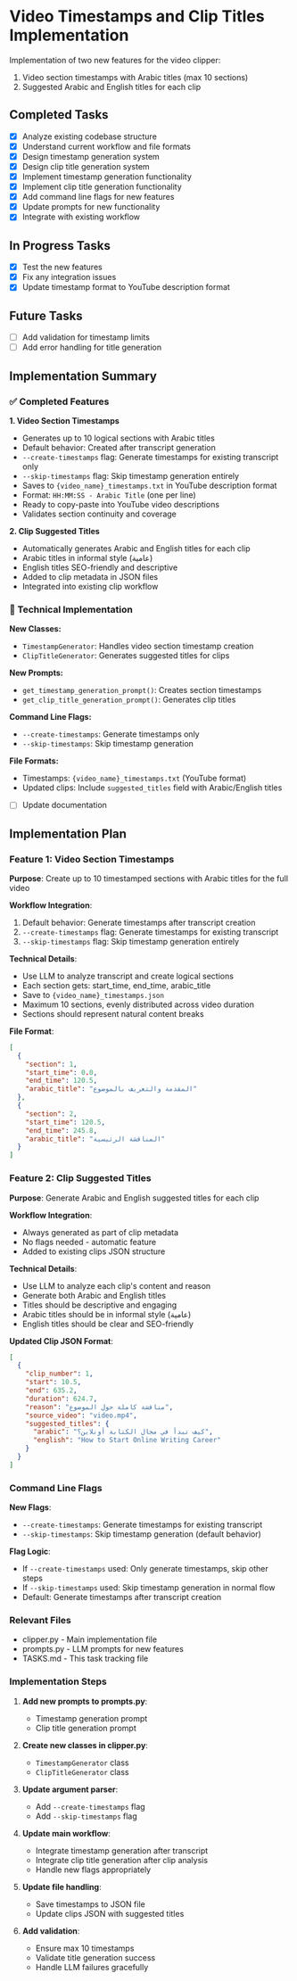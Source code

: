 # Video Timestamps and Clip Titles Implementation

Implementation of two new features for the video clipper:
1. Video section timestamps with Arabic titles (max 10 sections)
2. Suggested Arabic and English titles for each clip

## Completed Tasks

- [x] Analyze existing codebase structure
- [x] Understand current workflow and file formats
- [x] Design timestamp generation system
- [x] Design clip title generation system
- [x] Implement timestamp generation functionality
- [x] Implement clip title generation functionality
- [x] Add command line flags for new features
- [x] Update prompts for new functionality
- [x] Integrate with existing workflow

## In Progress Tasks

- [x] Test the new features
- [x] Fix any integration issues
- [x] Update timestamp format to YouTube description format

## Future Tasks

- [ ] Add validation for timestamp limits
- [ ] Add error handling for title generation

## Implementation Summary

### ✅ Completed Features

**1. Video Section Timestamps**
- Generates up to 10 logical sections with Arabic titles
- Default behavior: Created after transcript generation
- `--create-timestamps` flag: Generate timestamps for existing transcript only
- `--skip-timestamps` flag: Skip timestamp generation entirely
- Saves to `{video_name}_timestamps.txt` in YouTube description format
- Format: `HH:MM:SS - Arabic Title` (one per line)
- Ready to copy-paste into YouTube video descriptions
- Validates section continuity and coverage

**2. Clip Suggested Titles**
- Automatically generates Arabic and English titles for each clip
- Arabic titles in informal style (عامية)
- English titles SEO-friendly and descriptive
- Added to clip metadata in JSON files
- Integrated into existing clip workflow

### 🔧 Technical Implementation

**New Classes:**
- `TimestampGenerator`: Handles video section timestamp creation
- `ClipTitleGenerator`: Generates suggested titles for clips

**New Prompts:**
- `get_timestamp_generation_prompt()`: Creates section timestamps
- `get_clip_title_generation_prompt()`: Generates clip titles

**Command Line Flags:**
- `--create-timestamps`: Generate timestamps only
- `--skip-timestamps`: Skip timestamp generation

**File Formats:**
- Timestamps: `{video_name}_timestamps.txt` (YouTube format)
- Updated clips: Include `suggested_titles` field with Arabic/English titles
- [ ] Update documentation

## Implementation Plan

### Feature 1: Video Section Timestamps

**Purpose**: Create up to 10 timestamped sections with Arabic titles for the full video

**Workflow Integration**:
1. Default behavior: Generate timestamps after transcript creation
2. `--create-timestamps` flag: Generate timestamps for existing transcript
3. `--skip-timestamps` flag: Skip timestamp generation entirely

**Technical Details**:
- Use LLM to analyze transcript and create logical sections
- Each section gets: start_time, end_time, arabic_title
- Save to `{video_name}_timestamps.json`
- Maximum 10 sections, evenly distributed across video duration
- Sections should represent natural content breaks

**File Format**:
```json
[
  {
    "section": 1,
    "start_time": 0.0,
    "end_time": 120.5,
    "arabic_title": "المقدمة والتعريف بالموضوع"
  },
  {
    "section": 2,
    "start_time": 120.5,
    "end_time": 245.8,
    "arabic_title": "المناقشة الرئيسية"
  }
]
```

### Feature 2: Clip Suggested Titles

**Purpose**: Generate Arabic and English suggested titles for each clip

**Workflow Integration**:
- Always generated as part of clip metadata
- No flags needed - automatic feature
- Added to existing clips JSON structure

**Technical Details**:
- Use LLM to analyze each clip's content and reason
- Generate both Arabic and English titles
- Titles should be descriptive and engaging
- Arabic titles should be in informal style (عامية)
- English titles should be clear and SEO-friendly

**Updated Clip JSON Format**:
```json
[
  {
    "clip_number": 1,
    "start": 10.5,
    "end": 635.2,
    "duration": 624.7,
    "reason": "مناقشة كاملة حول الموضوع",
    "source_video": "video.mp4",
    "suggested_titles": {
      "arabic": "كيف تبدأ في مجال الكتابة أونلاين؟",
      "english": "How to Start Online Writing Career"
    }
  }
]
```

### Command Line Flags

**New Flags**:
- `--create-timestamps`: Generate timestamps for existing transcript
- `--skip-timestamps`: Skip timestamp generation (default behavior)

**Flag Logic**:
- If `--create-timestamps` used: Only generate timestamps, skip other steps
- If `--skip-timestamps` used: Skip timestamp generation in normal flow
- Default: Generate timestamps after transcript creation

### Relevant Files

- clipper.py - Main implementation file
- prompts.py - LLM prompts for new features
- TASKS.md - This task tracking file

### Implementation Steps

1. **Add new prompts to prompts.py**:
   - Timestamp generation prompt
   - Clip title generation prompt

2. **Create new classes in clipper.py**:
   - `TimestampGenerator` class
   - `ClipTitleGenerator` class

3. **Update argument parser**:
   - Add `--create-timestamps` flag
   - Add `--skip-timestamps` flag

4. **Update main workflow**:
   - Integrate timestamp generation after transcript
   - Integrate clip title generation after clip analysis
   - Handle new flags appropriately

5. **Update file handling**:
   - Save timestamps to JSON file
   - Update clips JSON with suggested titles

6. **Add validation**:
   - Ensure max 10 timestamps
   - Validate title generation success
   - Handle LLM failures gracefully
